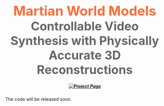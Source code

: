 <h2 align="center"><p align="center">
  <span style="color: #ff6b35; font-weight: bold; font-size: 2em;"> Martian World Models</span><br>
  <span style="font-size: 1.8em; color: #666;">Controllable Video Synthesis with Physically Accurate 3D Reconstructions</span>
</p>

<h5 align="center">

[![Project Page](https://img.shields.io/badge/Project-Page-blue.svg)](https://marsgenai.github.io/)
</h5>



The code will be released soon.

